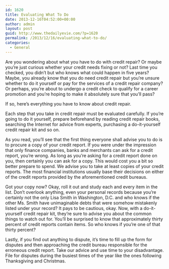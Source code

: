 ```yaml
---
id: 1620
title: Evaluating What To Do
date: 2013-12-16T04:52:00+00:00
author: admin
layout: post
guid: http://www.thedailyevie.com/?p=1620
permalink: /2013/12/16/evaluating-what-to-do/
categories:
  - General
---
```

Are you wondering about what you have to do with credit repair? Or maybe you’re just curious whether your credit needs fixing or not? Last time you checked, you didn’t but who knows what could happen in five years? Maybe, you already know that you do need credit repair but you’re unsure whether to do it yourself or pay for the services of a credit repair company? Or perhaps, you’re about to undergo a credit check to qualify for a career promotion and you’re hoping to make it absolutely sure that you’ll pass?

If so, here’s everything you have to know about credit repair.

Each step that you take in credit repair must be evaluated carefully. If you’re going to do it yourself, prepare beforehand by reading credit repair books, searching the Internet for advice from experts, purchasing a do-it-yourself credit repair kit and so on.

As you read, you’ll see that the first thing everyone shall advise you to do is to procure a copy of your credit report. If you were under the impression that only finance companies, banks and merchants can ask for a credit report, you’re wrong. As long as you’re asking for a credit report done on you, then certainly you can ask for a copy. This would cost you a bit so better prepare to spend. We advise you to take at least copies of your credit reports. The most financial institutions usually base their decisions on either of the credit reports provided by the aforementioned credit bureaus.

Got your copy now? Okay, roll it out and study each and every item in the list. Don’t overlook anything, even your personal records because you’re certainly not the only Lisa Smith in Washington, D.C. and who knows if the other Ms. Smith have unimaginable debts that were somehow mistakenly listed under your record? It pays to be cautious, okay. Now, with a do-it-yourself credit repair kit, they’re sure to advise you about the common things to watch out for. You’ll be surprised to know that approximately thirty percent of credit reports contain items. So who knows if you’re one of that thirty percent?

Lastly, if you find out anything to dispute, it’s time to fill up the form for disputes and then approaching the credit bureau responsible for the erroneous credit report. Take our advice and use time to your disadvantage. File for disputes during the busiest times of the year like the ones following Thanksgiving and Christmas.